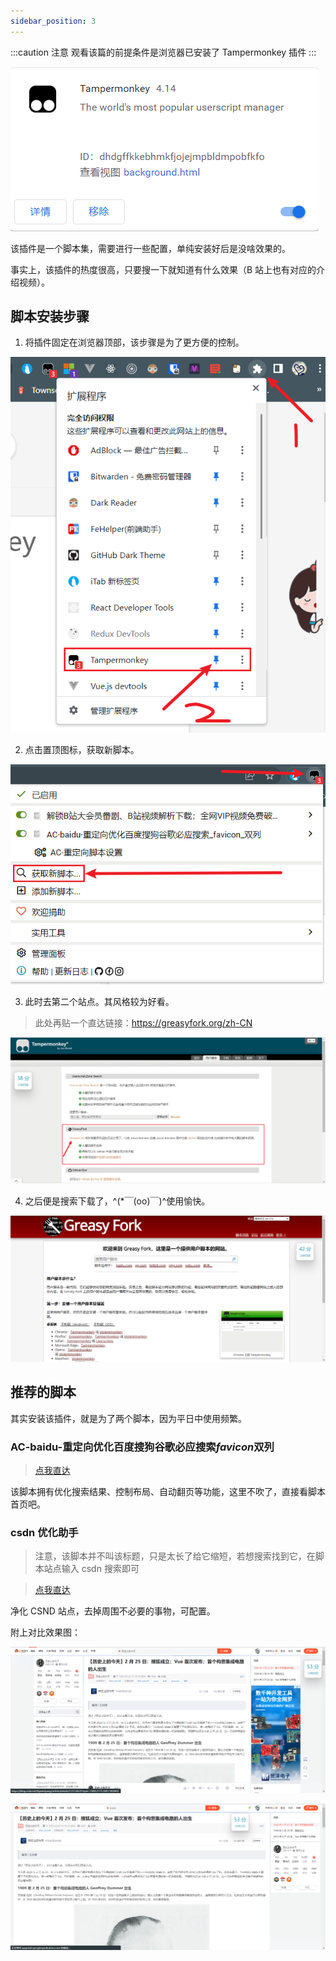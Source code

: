 ```yaml
---
sidebar_position: 3
---
```


:::caution 注意
观看该篇的前提条件是浏览器已安装了 Tampermonkey 插件
:::

![](./images/Tampermonkey/1.png)

该插件是一个脚本集，需要进行一些配置，单纯安装好后是没啥效果的。

事实上，该插件的热度很高，只要搜一下就知道有什么效果（B 站上也有对应的介绍视频）。

## 脚本安装步骤

1. 将插件固定在浏览器顶部，该步骤是为了更方便的控制。

![](./images/Tampermonkey/2.png)

2. 点击置顶图标，获取新脚本。

![](./images/Tampermonkey/3.png)

3. 此时去第二个站点。其风格较为好看。

> 此处再贴一个直达链接：https://greasyfork.org/zh-CN

![](./images/Tampermonkey/4.png)

4. 之后便是搜索下载了，^(\*￣(oo)￣)^使用愉快。

![](./images/Tampermonkey/5.png)

## 推荐的脚本

其实安装该插件，就是为了两个脚本，因为平日中使用频繁。

### AC-baidu-重定向优化百度搜狗谷歌必应搜索*favicon*双列

> [点我直达](https://greasyfork.org/zh-CN/scripts/14178-ac-baidu-%E9%87%8D%E5%AE%9A%E5%90%91%E4%BC%98%E5%8C%96%E7%99%BE%E5%BA%A6%E6%90%9C%E7%8B%97%E8%B0%B7%E6%AD%8C%E5%BF%85%E5%BA%94%E6%90%9C%E7%B4%A2-favicon-%E5%8F%8C%E5%88%97)

该脚本拥有优化搜索结果、控制布局、自动翻页等功能，这里不吹了，直接看脚本首页吧。

### csdn 优化助手

> 注意，该脚本并不叫该标题，只是太长了给它缩短，若想搜索找到它，在脚本站点输入 csdn 搜索即可

> [点我直达](https://greasyfork.org/zh-CN/scripts/378351-%E6%8C%81%E7%BB%AD%E6%9B%B4%E6%96%B0-csdn%E5%B9%BF%E5%91%8A%E5%AE%8C%E5%85%A8%E8%BF%87%E6%BB%A4-%E4%BA%BA%E6%80%A7%E5%8C%96%E8%84%9A%E6%9C%AC%E4%BC%98%E5%8C%96-%E4%B8%8D%E7%94%A8%E5%86%8D%E7%99%BB%E5%BD%95%E4%BA%86-%E8%AE%A9%E4%BD%A0%E4%BD%93%E9%AA%8C%E4%BB%A4%E4%BA%BA%E6%83%8A%E5%96%9C%E7%9A%84%E5%B4%AD%E6%96%B0csdn)

净化 CSND 站点，去掉周围不必要的事物，可配置。

附上对比效果图：

![](./images/Tampermonkey/6.png)

![](./images/Tampermonkey/7.png)

